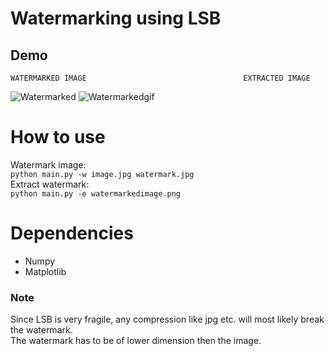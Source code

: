 # Watermarking using LSB


## Demo
    WATERMARKED IMAGE                                   EXTRACTED IMAGE
![Watermarked](https://i.imgur.com/TK6uXjX.png)
![Watermarkedgif](http://g.recordit.co/7WVE67XVSy.gif)

# How to use
Watermark image:<br/>
```python main.py -w image.jpg watermark.jpg```<br/>
Extract watermark:<br/>
```python main.py -e watermarkedimage.png```



# Dependencies
* Numpy<br/>
* Matplotlib<br/>

### Note

Since LSB is very fragile, any compression like jpg etc. will most likely break the watermark.<br>
The watermark has to be of lower dimension then the image.
